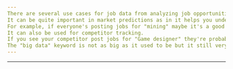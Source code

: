 ```yaml
---
There are several use cases for job data from analyzing job opportunities to job market as a whole. So, obviously it's big in recruitment, though not only that.
It can be quite important in market predictions as in it helps you understand the health and demand of some markets for investing.
For example, if everyone's posting jobs for "mining" maybe it's a good time to invest some money into shovel production.
It can also be used for competitor tracking. 
If you see your competitor post jobs for "Game designer" they're probably making a game. Also, you get a view into what technologies their using as it's often listed as well.
The "big data" keyword is not as big as it used to be but it still very much runs most of the world.
---
```


---
